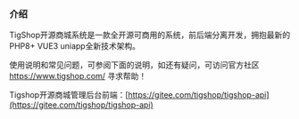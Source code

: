 
### 介绍

TigShop开源商城系统是一款全开源可商用的系统，前后端分离开发，拥抱最新的PHP8+ VUE3 uniapp全新技术架构。

使用说明和常见问题，可参阅下面的说明，如还有疑问，可访问官方社区 https://www.tigshop.com/ 寻求帮助！

Tigshop开源商城管理后台前端：[https://gitee.com/tigshop/tigshop-api](https://gitee.com/tigshop/tigshop-api)